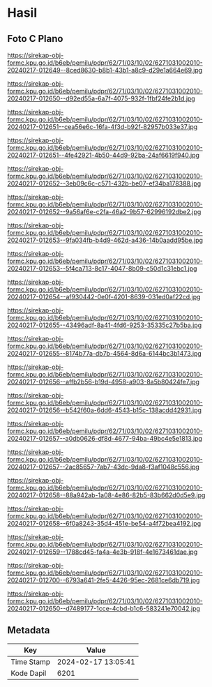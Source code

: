 # Hasil

## Foto C Plano

https://sirekap-obj-formc.kpu.go.id/b6eb/pemilu/pdpr/62/71/03/10/02/6271031002010-20240217-012649--8ced8630-b8b1-43b1-a8c9-d29e1a664e69.jpg

https://sirekap-obj-formc.kpu.go.id/b6eb/pemilu/pdpr/62/71/03/10/02/6271031002010-20240217-012650--d92ed55a-6a7f-4075-932f-1fbf24fe2b1d.jpg

https://sirekap-obj-formc.kpu.go.id/b6eb/pemilu/pdpr/62/71/03/10/02/6271031002010-20240217-012651--cea56e6c-16fa-4f3d-b92f-82957b033e37.jpg

https://sirekap-obj-formc.kpu.go.id/b6eb/pemilu/pdpr/62/71/03/10/02/6271031002010-20240217-012651--4fe42921-4b50-44d9-92ba-24af6619f940.jpg

https://sirekap-obj-formc.kpu.go.id/b6eb/pemilu/pdpr/62/71/03/10/02/6271031002010-20240217-012652--3eb09c6c-c571-432b-be07-ef34ba178388.jpg

https://sirekap-obj-formc.kpu.go.id/b6eb/pemilu/pdpr/62/71/03/10/02/6271031002010-20240217-012652--9a56af6e-c2fa-46a2-9b57-62996192dbe2.jpg

https://sirekap-obj-formc.kpu.go.id/b6eb/pemilu/pdpr/62/71/03/10/02/6271031002010-20240217-012653--9fa034fb-b4d9-462d-a436-14b0aadd95be.jpg

https://sirekap-obj-formc.kpu.go.id/b6eb/pemilu/pdpr/62/71/03/10/02/6271031002010-20240217-012653--5f4ca713-8c17-4047-8b09-c50d1c31ebc1.jpg

https://sirekap-obj-formc.kpu.go.id/b6eb/pemilu/pdpr/62/71/03/10/02/6271031002010-20240217-012654--af930442-0e0f-4201-8639-031ed0af22cd.jpg

https://sirekap-obj-formc.kpu.go.id/b6eb/pemilu/pdpr/62/71/03/10/02/6271031002010-20240217-012655--43496adf-8a41-4fd6-9253-35335c27b5ba.jpg

https://sirekap-obj-formc.kpu.go.id/b6eb/pemilu/pdpr/62/71/03/10/02/6271031002010-20240217-012655--8174b77a-db7b-4564-8d6a-6144bc3b1473.jpg

https://sirekap-obj-formc.kpu.go.id/b6eb/pemilu/pdpr/62/71/03/10/02/6271031002010-20240217-012656--affb2b56-b19d-4958-a903-8a5b80424fe7.jpg

https://sirekap-obj-formc.kpu.go.id/b6eb/pemilu/pdpr/62/71/03/10/02/6271031002010-20240217-012656--b542f60a-6dd6-4543-b15c-138acdd42931.jpg

https://sirekap-obj-formc.kpu.go.id/b6eb/pemilu/pdpr/62/71/03/10/02/6271031002010-20240217-012657--a0db0626-df8d-4677-94ba-49bc4e5e1813.jpg

https://sirekap-obj-formc.kpu.go.id/b6eb/pemilu/pdpr/62/71/03/10/02/6271031002010-20240217-012657--2ac85657-7ab7-43dc-9da8-f3af1048c556.jpg

https://sirekap-obj-formc.kpu.go.id/b6eb/pemilu/pdpr/62/71/03/10/02/6271031002010-20240217-012658--88a942ab-1a08-4e86-82b5-83b662d0d5e9.jpg

https://sirekap-obj-formc.kpu.go.id/b6eb/pemilu/pdpr/62/71/03/10/02/6271031002010-20240217-012658--6f0a8243-35d4-451e-be54-a4f72bea4192.jpg

https://sirekap-obj-formc.kpu.go.id/b6eb/pemilu/pdpr/62/71/03/10/02/6271031002010-20240217-012659--1788cd45-fa4a-4e3b-918f-4e1673461dae.jpg

https://sirekap-obj-formc.kpu.go.id/b6eb/pemilu/pdpr/62/71/03/10/02/6271031002010-20240217-012700--6793a641-2fe5-4426-95ec-2681ce6db719.jpg

https://sirekap-obj-formc.kpu.go.id/b6eb/pemilu/pdpr/62/71/03/10/02/6271031002010-20240217-012650--d7489177-1cce-4cbd-b1c6-583241e70042.jpg


## Metadata

| Key        | Value               |
| ---------- | ------------------- |
| Time Stamp | 2024-02-17 13:05:41 |
| Kode Dapil | 6201                |



